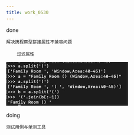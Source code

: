 ```yaml
---
title: work_0530
---
```


done

    解决携程房型拼接属性不兼容问题
    
        过滤属性
![](../../img/190530解决携程房型拼接属性不兼容问题.jpg)


doing 
    
    测试用例与单测工具